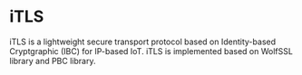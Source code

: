 # iTLS
iTLS is a lightweight secure transport protocol based on Identity-based Cryptgraphic (IBC) for IP-based IoT. 
iTLS is implemented based on WolfSSL library and PBC library.

